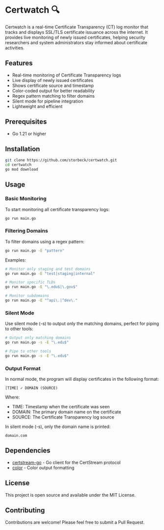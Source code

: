 # Certwatch 🔍

Certwatch is a real-time Certificate Transparency (CT) log monitor that tracks and displays SSL/TLS certificate issuance across the internet. It provides live monitoring of newly issued certificates, helping security researchers and system administrators stay informed about certificate activities.

## Features

- Real-time monitoring of Certificate Transparency logs
- Live display of newly issued certificates
- Shows certificate source and timestamp
- Color-coded output for better readability
- Regex pattern matching to filter domains
- Silent mode for pipeline integration
- Lightweight and efficient

## Prerequisites

- Go 1.21 or higher

## Installation

```bash
git clone https://github.com/storbeck/certwatch.git
cd certwatch
go mod download
```

## Usage

### Basic Monitoring

To start monitoring all certificate transparency logs:

```bash
go run main.go
```

### Filtering Domains

To filter domains using a regex pattern:

```bash
go run main.go -E "pattern"
```

Examples:
```bash
# Monitor only staging and test domains
go run main.go -E "test|staging|internal"

# Monitor specific TLDs
go run main.go -E "\.edu$|\.gov$"

# Monitor subdomains
go run main.go -E "^api\.|^dev\."
```

### Silent Mode

Use silent mode (-s) to output only the matching domains, perfect for piping to other tools:

```bash
# Output only matching domains
go run main.go -s -E "\.edu$"

# Pipe to other tools
go run main.go -s -E "\.edu$" 
```

### Output Format

In normal mode, the program will display certificates in the following format:
```
[TIME] ✓ DOMAIN (SOURCE)
```

Where:
- TIME: Timestamp when the certificate was seen
- DOMAIN: The primary domain name on the certificate
- SOURCE: The Certificate Transparency log source

In silent mode (-s), only the domain name is printed:
```
domain.com
```

## Dependencies

- [certstream-go](https://github.com/CaliDog/certstream-go) - Go client for the CertStream protocol
- [color](https://github.com/fatih/color) - Color output formatting

## License

This project is open source and available under the MIT License.

## Contributing

Contributions are welcome! Please feel free to submit a Pull Request.
